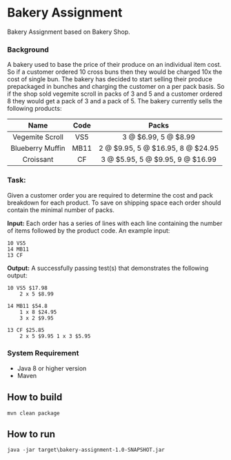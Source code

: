 # Bakery Assignment
Bakery Assignment based on Bakery Shop.

### Background
A bakery used to base the price of their produce on an individual item cost. So if a customer ordered 10 cross buns then they would be charged 10x the cost of single bun. The bakery has decided to start selling their produce prepackaged in bunches and charging the customer on a per pack basis. So if the shop sold vegemite scroll in packs of 3 and 5 and a customer ordered 8 they would get a pack of 3 and a pack of 5. The bakery currently sells the following products:


| Name | Code | Packs |
| :---: | :---: | :---: | 
| Vegemite Scroll | VS5 | 3 @ $6.99, 5 @ $8.99|
| Blueberry Muffin | MB11 | 2 @ $9.95, 5 @ $16.95, 8 @ $24.95 |
| Croissant | CF | 3 @ $5.95, 5 @ $9.95, 9 @ $16.99 |

### Task:
Given a customer order you are required to determine the cost and pack breakdown for each product. To save on shipping space each order should contain the minimal number of packs.

**Input:** Each order has a series of lines with each line containing the number of items followed by the product code. An example input:

    10 VS5    
    14 MB11
    13 CF

**Output:** A successfully passing test(s) that demonstrates the following output:
 
    10 VS5 $17.98
        2 x 5 $8.99

    14 MB11 $54.8
        1 x 8 $24.95
        3 x 2 $9.95

    13 CF $25.85
        2 x 5 $9.95 1 x 3 $5.95


### System Requirement
* Java 8 or higher version
* Maven

## How to build
    mvn clean package
 
## How to run
    java -jar target\bakery-assignment-1.0-SNAPSHOT.jar